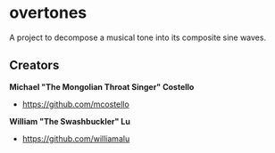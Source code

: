 # overtones

A project to decompose a musical tone into its composite sine waves.

## Creators
**Michael "The Mongolian Throat Singer" Costello**
- <https://github.com/mcostello>

**William "The Swashbuckler" Lu**
- <https://github.com/williamalu>
